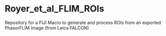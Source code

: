 # Royer_et_al_FLIM_ROIs
Repository for a FIJI Macro to generate and process ROIs from an exported PhasorFLIM Image (from Leica FALCON)
